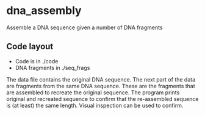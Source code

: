 # dna_assembly
Assemble a DNA sequence given a number of DNA fragments

## Code layout

- Code is in ./code
- DNA fragments in ./seq_frags

The data file contains the original DNA sequence. The next part of the data are fragments from the same DNA sequence. These are the fragments that are assembled to recreate the original sequence. The program prints original and recreated sequence to confirm that the re-assembled sequence is (at least) the same length. Visual inspection can be used to confirm.

